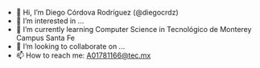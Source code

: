 - 👋 Hi, I’m Diego Córdova Rodríguez (@diegocrdz)
- 👀 I’m interested in ...
- 🌱 I’m currently learning Computer Science in Tecnológico de Monterey Campus Santa Fe
- 💞️ I’m looking to collaborate on ...
- 📫 How to reach me: A01781166@tec.mx

<!---
diegocrdz/diegocrdz is a ✨ special ✨ repository because its `README.md` (this file) appears on your GitHub profile.
You can click the Preview link to take a look at your changes.
--->
